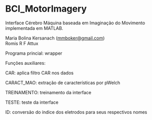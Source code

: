 # BCI_MotorImagery
Interface Cérebro Máquina baseada em Imaginação do Movimento implementada em MATLAB.
   
Maria Bolina Kersanach (mmboker@gmail.com)                       
Romis R F Attux                           
                                                                        
Programa princial: wrapper

Funções auxiliares:

CAR: aplica filtro CAR nos dados

CARACT_MAO: extração de características por pWelch

TREINAMENTO: treinamento da interface

TESTE: teste da interface

ID: conversão do índice dos eletrodos para seus respectivos nomes


